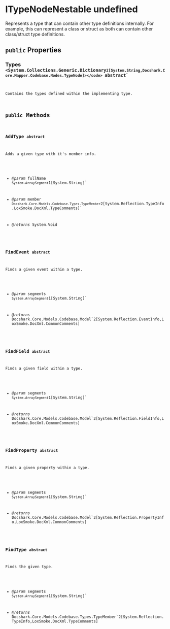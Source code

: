 # ITypeNodeNestable undefined

Represents a type that can contain other type definitions internally.
For example, this can represent a class or struct as both can contain other class/struct type definitions.

## `public` Properties

### Types <code title="comments go here"><System.Collections.Generic.Dictionary`2[System.String,Docshark.Core.Mapper.Codebase.Nodes.TypeNode]></code> `abstract`

Contains the types defined within the implementing type.



## `public` Methods

### AddType `abstract`

Adds a given type with it's member info.

- *@param* fullName `System.ArraySegment`1[System.String]`
- *@param* member `Docshark.Core.Models.Codebase.Types.TypeMember`2[System.Reflection.TypeInfo,LoxSmoke.DocXml.TypeComments]`

- *@returns* System.Void

### FindEvent `abstract`

Finds a given event within a type.

- *@param* segments `System.ArraySegment`1[System.String]`

- *@returns* Docshark.Core.Models.Codebase.Model`2[System.Reflection.EventInfo,LoxSmoke.DocXml.CommonComments]

### FindField `abstract`

Finds a given field within a type.

- *@param* segments `System.ArraySegment`1[System.String]`

- *@returns* Docshark.Core.Models.Codebase.Model`2[System.Reflection.FieldInfo,LoxSmoke.DocXml.CommonComments]

### FindProperty `abstract`

Finds a given property within a type.

- *@param* segments `System.ArraySegment`1[System.String]`

- *@returns* Docshark.Core.Models.Codebase.Model`2[System.Reflection.PropertyInfo,LoxSmoke.DocXml.CommonComments]

### FindType `abstract`

Finds the given type.

- *@param* segments `System.ArraySegment`1[System.String]`

- *@returns* Docshark.Core.Models.Codebase.Types.TypeMember`2[System.Reflection.TypeInfo,LoxSmoke.DocXml.TypeComments]
